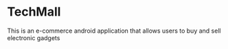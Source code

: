 # TechMall
This is an e-commerce android application that allows users to buy and sell electronic gadgets

